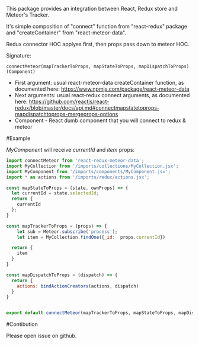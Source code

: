 This package provides an integration between React, Redux store and Meteor's Tracker.

It's simple composition of "connect" function from "react-redux" package and "createContainer" from "react-meteor-data".

Redux connector HOC applyes first, then props pass down to meteor HOC.

Signature: 

```
connectMeteor(mapTrackerToProps, mapStateToProps, mapDispatchToProps)(Component)
```

* First argument:  usual react-meteor-data createContainer function, as documented here:  https://www.npmjs.com/package/react-meteor-data
* Next arguments: usual react-redux connect arguments, as documented here:  https://github.com/reactjs/react-redux/blob/master/docs/api.md#connectmapstatetoprops-mapdispatchtoprops-mergeprops-options
* Component - React dumb component that you will connect to redux & meteor


#Example

*MyComponent* will receive *currentId* and *item* props:

```JavaScript
import connectMeteor from 'react-redux-meteor-data';
import MyCollection from '/imports/collections/MyCollection.jsx';
import MyComponent from '/imports/components/MyComponent.jsx';
import * as actions from '/imports/redux/actions.jsx';

const mapStateToProps = (state, ownProps) => {
  let currentId = state.selectedId;
  return {
    currentId
  };
}

const mapTrackerToProps = (props) => {
    let sub = Meteor.subscribe('process');
    let item = MyCollection.findOne({_id:  props.currentId})

  return {
    item
  }
}

const mapDispatchToProps = (dispatch) => {
  return {
    actions: bindActionCreators(actions, dispatch)
  }
}


export default connectMeteor(mapTrackerToProps, mapStateToProps, mapDispatchToProps)(MyComponent);
```


#Contibution

Please open issue on github.
